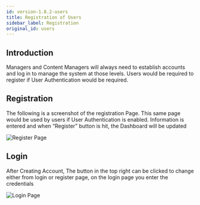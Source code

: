 ```yaml
---
id: version-1.8.2-users
title: Registration of Users
sidebar_label: Registration
original_id: users
---
```

## Introduction

Managers and Content Managers will always need to establish accounts and log in to manage the system at those levels. Users would be required to register if User Authentication would be required. 


## Registration 

The following is a screenshot of the registration Page.
This same page would be used by users if User Authentication is enabled. 
Information is entered and when “Register” button is hit, the Dashboard will be updated
 

![Register Page](assets/register.png)  

## Login 

After Creating Account, The button in the top right can be clicked to change either from login or register page, on the login page you enter the credentials 

![Login Page](assets/login.png)  

